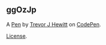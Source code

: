 ggOzJp
------


A [Pen](http://codepen.io/curiousaur/pen/ggOzJp) by [Trevor J Hewitt](http://codepen.io/curiousaur) on [CodePen](http://codepen.io/).

[License](http://codepen.io/curiousaur/pen/ggOzJp/license).
